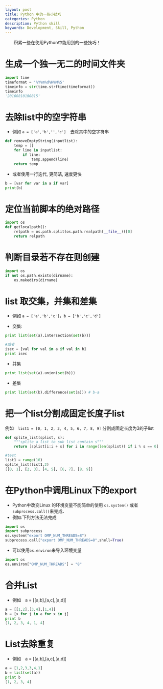```yaml
---
layout: post
title: Python 中的一些小技巧
categories: Python
description: Python skill
keywords: Development, Skill, Python
---
```


　　积累一些在使用Python中能用到的一些技巧！


# 生成一个独一无二的时间文件夹

```python
import time
timeformat = '%Y%m%d%H%M%S'
timeinfo = str(time.strftime(timeformat))
timeinfo
'20160810180815'
```

# 去除list中的空字符串

* 例如 `a = ['a','b','','c']`　去除其中的空字符串

```python
def removeEmptyString(inputlist):
    temp = []
    for line in inputlist:
        if line:
            temp.append(line)
    return temp
```

* 或者使用一行迭代, 更简洁, 速度更快

```python
b = [var for var in a if var]
print(b)
```


# 定位当前脚本的绝对路径

```python
import os
def getlocalpath():
    relpath = os.path.split(os.path.realpath(__file__))[0]
    return relpath
```

# 判断目录若不存在则创建

```python
import os
if not os.path.exists(dirname):
    os.makedirs(dirname)
```

# list 取交集，并集和差集

* 例如 `a = ['a','b','c']`，`b = ['b','c','d']`

* 交集:

```python
print list(set(a).intersection(set(b)))

#或者
isec = [val for val in a if val in b]
print isec

```

* 并集

```python
print list(set(a).union(set(b)))
```

* 差集

```python
print list(set(b).difference(set(a))) # b-a

```


# 把一个list分割成固定长度子list

例如　`list1 = [0, 1, 2, 3, 4, 5, 6, 7, 8, 9]` 分割成固定长度为3的子list

```python
def splite_list(splist, s):
    """splite a list to sub list contain s"""
    return [splist[i:i + s] for i in range(len(splist)) if i % s == 0]

#test
list1 = range(10)
splite_list(list1,2)
[[0, 1], [2, 3], [4, 5], [6, 7], [8, 9]]
```

# 在Python中调用Linux下的export

* Python中改变Linux 的环境变量不能简单的使用 `os.system()` 或者 `subprocess.call()`来完成．
* 例如:下列方法无法完成

```python
import os
import subprocess
os.system("export OMP_NUM_THREADS=8")
subprocess.call("export OMP_NUM_THREADS=8",shell=True)

```

* 可以使用`os.environ`来导入环境变量

```python
import os
os.environ["OMP_NUM_THREADS"] = "8"

```

# 合并List

* 例如　a = [[a,b],[a,c],[a,d]]

```python
a = [[1,2],[3,4],[1,4]]
b = [x for j in a for x in j]
print b
[1, 2, 3, 4, 1, 4]
```

# List去除重复

* 例如　a = [[a,b],[a,c],[a,d]]

```python
a = [1,2,3,3,4,1]
b = list(set(a))
print b
[1, 2, 3, 4]
```
